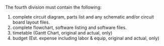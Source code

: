 The fourth division must contain the following:
<ol>
  <li>
    complete circuit diagram, parts list and any schematic and/or circuit board layout files.
  </li>
  <li>
    complete flowchart, software listing and software files.
  </li>
  <li>
    timetable (Gantt Chart, original and actual, only)
  </li>
  <li>
    budget (Est. expense including labor & equip, original and actual, only)
  </li>
</ol>
